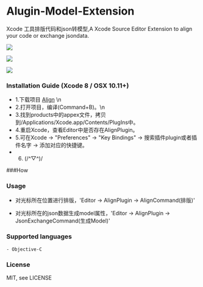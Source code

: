 # Alugin-Model-Extension
Xcode 工具排版代码和json转模型,A Xcode Source Editor Extension to align your code or exchange jsondata.

![](http://upload-images.jianshu.io/upload_images/2106071-1b5d38020bac058c.gif?imageMogr2/auto-orient/strip)

![](http://upload-images.jianshu.io/upload_images/2106071-1f2e2a5991a26d66.gif?imageMogr2/auto-orient/strip)

![](http://upload-images.jianshu.io/upload_images/2106071-654112d8dabf9300.png?imageMogr2/auto-orient/strip%7CimageView2/2/w/1240)


### Installation Guide (Xcode 8 / OSX 10.11+)

* 1.下载项目 [Align](https://codeload.github.com/yxsufaniOS/Alugin-Model-Extension/zip/master) \n
* 2.打开项目，编译(Command+B)。\n
* 3.找到products中的appex文件，拷贝到/Applications/Xcode.app/Contents/PlugIns中。
* 4.重启Xcode，查看Editor中是否存在AlignPlugin。
* 5.可在Xcode -> "Preferences" -> "Key Bindings" -> 搜索插件plugin或者插件名字 -> 添加对应的快捷键。
* 6. (/^▽^)/

###How


### Usage

- 对光标所在位置进行排版，'Editor -> AlignPlugin -> AlignCommand(排版)'

- 对光标所在的json数据生成model属性，'Editor -> AlignPlugin -> JsonExchangeCommand(生成Model)'

### Supported languages
	- Objective-C
	
### License

MIT, see LICENSE
